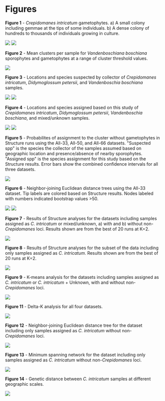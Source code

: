 Figures
=======

__Figure 1__ - _Crepidomanes intricatum_ gametophytes. a) A small colony including gemmae at the tips of some individuals. b) A dense colony of hundreds to thousands of individuals growing in culture.

![](Figures/Crepidomanes-clone_with_gemmae-cropped.jpg)
![](Figures/Crepidomanes-colony_in_culture-cropped.jpg)

__Figure 2__ - Mean clusters per sample for _Vandenboschiana boschiana_ sporophytes and gametophytes at a range of cluster threshold values.

![](Figures/Clusters_by_threshold.png)

__Figure 3__ - Locations and species suspected by collector of _Crepidomanes intricatum_, _Didymoglossum petersii_, and _Vandenboschia boschiana_ samples.

![](Figures/US_map-suspected_species.png)
![](Figures/IL_map-suspected_species.png)

__Figure 4__ - Locations and species assigned based on this study of _Crepidomanes intricatum_, _Didymoglossum petersii_, _Vandenboschia boschiana_, and mixed/unknown samples.

![](Figures/US_map-assigned_species.png)
![](Figures/IL_map-assigned_species.png)

__Figure 5__ - Probabilites of assignment to the cluster without gametophytes in Structure runs using the All-33, All-50, and All-66 datasets. "Suspected spp" is the species the collector of the samples assumed based on geographic location and presence/absence of nearby sporophytes. "Assigned spp" is the species assignment for this study based on the Structure results. Error bars show the combined confidence intervals for all three datasets.

![](Figures/Crep_probability-by_spp.png)

__Figure 6__ - Neighbor-joining Euclidean distance trees using the All-33 dataset. Tip labels are colored based on Structure results. Nodes labeled with numbers indicated bootstrap values >50.

![](Figures/NJ_tree-by_species-bootstrapped.png)
![](Figures/NJ_tree-by_species.png)


__Figure 7__ - Results of Structure analyses for the datasets including samples assigned as _C. intricatum_ or mixed/unknown, a) with and b) without non-_Crepidomanes_ loci. Results shown are from the best of 20 runs at K=2.

![](Figures/Structure_plots-Mixed_unfiltered_vs_filtered-K2.png)

__Figure 8__ - Results of Structure analyses for the subset of the data including only samples assigned as _C. intricatum_. Results shown are from the best of 20 runs at K=2.

![](Figures/Structure_plots-Crep_unfiltered-K2.png)

__Figure 9__ - K-means analysis for the datasets including samples assigned as _C. intricatum_ or _C. intricatum_ + Unknown, with and without non-_Crepidomanes_ loci.

![](Figures/Kmeans.png)

__Figure 11__ - Delta-K analysis for all four datasets.

![](Figures/Evanno_deltaK.png)

__Figure 12__ - Neighbor-joining Euclidean distance tree for the dataset including only samples assigned as _C. intricatum_ without non-_Crepidomanes_ loci.

![](Figures/NJ_tree-Crep_filtered.png)

__Figure 13__ - Minimum spanning network for the dataset including only samples assigned as _C. intricatum_ without non-_Crepidomanes_ loci.

![](Figures/Minimum_spanning_network-Crep_filtered.png)

__Figure 14__ - Genetic distance between _C. intricatum_ samples at different geographic scales.

![](Figures/Genetic_distance_at_different_scales.png)
